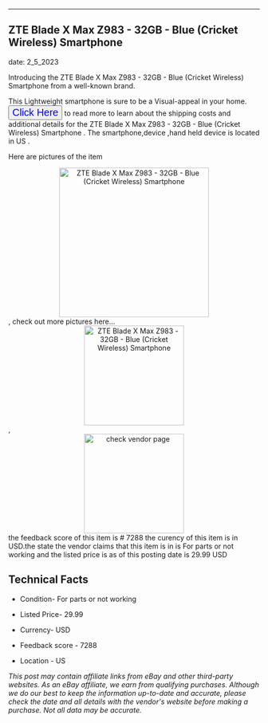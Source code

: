 ---
    

 ## ZTE Blade X Max Z983 - 32GB - Blue (Cricket Wireless) Smartphone  



    

date: 2_5_2023


      

Introducing the ZTE Blade X Max Z983 - 32GB - Blue (Cricket Wireless) Smartphone  from a well-known brand.

This Lightweight smartphone is sure to be a Visual-appeal in your home. <button style="font-size:20px;color:blue" onclick="window.location.href = 'https://www.ebay.com/itm/134223181740?hash=item1f405337ac%3Ag%3AAwQAAOSwmXhhnRQ6&mkevt=1&mkcid=1&mkrid=711-53200-19255-0&campid=%253CePNCampaignId%253E&customid=%253CreferenceId%253E&toolid=10049'">Click Here</button>  to read more to learn about the shipping costs and additional details for the ZTE Blade X Max Z983 - 32GB - Blue (Cricket Wireless) Smartphone . The smartphone,device ,hand held device is located in US  .

Here are pictures of the item <div style="text-align:center;"><img onclick="window.location.href = 'https://origin-galleryplus.ebayimg.com/ws/web/134223181740_2_0_1/225x225.jpg,https://origin-galleryplus.ebayimg.com/ws/web/134223181740_3_0_1/225x225.jpg,https://origin-galleryplus.ebayimg.com/ws/web/134223181740_4_0_1/225x225.jpg,https://origin-galleryplus.ebayimg.com/ws/web/134223181740_5_0_1/225x225.jpg,https://origin-galleryplus.ebayimg.com/ws/web/134223181740_6_0_1/225x225.jpg,https://origin-galleryplus.ebayimg.com/ws/web/134223181740_7_0_1/225x225.jpg,https://origin-galleryplus.ebayimg.com/ws/web/134223181740_8_0_1/225x225.jpg';" src="https://i.ebayimg.com/thumbs/images/g/AwQAAOSwmXhhnRQ6/s-l225.jpg" alt="ZTE Blade X Max Z983 - 32GB - Blue (Cricket Wireless) Smartphone " style="width:300px; height:auto;object-fit:contain;" /></div>, check out more pictures here... <div style="text-align:center;"><img onclick="window.location.href = 'https://www.ebay.com/itm/134223181740?hash=item1f405337ac%3Ag%3AAwQAAOSwmXhhnRQ6&mkevt=1&mkcid=1&mkrid=711-53200-19255-0&campid=%253CePNCampaignId%253E&customid=%253CreferenceId%253E&toolid=10049';" src="https://i.ebayimg.com/images/g/AwQAAOSwmXhhnRQ6/s-l640.jpg" alt="ZTE Blade X Max Z983 - 32GB - Blue (Cricket Wireless) Smartphone " style="width:200px; height:auto;object-fit:contain;" /></div>, <div style="text-align:center;"><img onclick="window.location.href = 'https://www.ebay.com/itm/134223181740?hash=item1f405337ac%3Ag%3AAwQAAOSwmXhhnRQ6&mkevt=1&mkcid=1&mkrid=711-53200-19255-0&campid=%253CePNCampaignId%253E&customid=%253CreferenceId%253E&toolid=10049';" src="https://origin-galleryplus.ebayimg.com/ws/web/134223181740_2_0_1/225x225.jpg,https://origin-galleryplus.ebayimg.com/ws/web/134223181740_3_0_1/225x225.jpg,https://origin-galleryplus.ebayimg.com/ws/web/134223181740_4_0_1/225x225.jpg,https://origin-galleryplus.ebayimg.com/ws/web/134223181740_5_0_1/225x225.jpg,https://origin-galleryplus.ebayimg.com/ws/web/134223181740_6_0_1/225x225.jpg,https://origin-galleryplus.ebayimg.com/ws/web/134223181740_7_0_1/225x225.jpg,https://origin-galleryplus.ebayimg.com/ws/web/134223181740_8_0_1/225x225.jpg" alt="check vendor page" style="width:200px; height:auto;object-fit:contain;"/></div> the feedback score of this item is # 7288 the curency of this item is in USD.the state the vendor claims that  this item is in is For parts or not working and the listed price is as of this posting date is 29.99 USD
      
      

 ## Technical Facts 



     
      

 - Condition- For parts or not working 


      

 - Listed Price- 29.99 


      

 - Currency- USD 


      

 - Feedback score - 7288 


      

 - Location - US 


      
      

 *_This post may contain affiliate links from eBay and other third-party websites. As an eBay affiliate, we earn from qualifying purchases. Although we do our best to keep the information up-to-date and accurate, please check the date and all details with the vendor's website before making a purchase. Not all data may be accurate._*



      
      